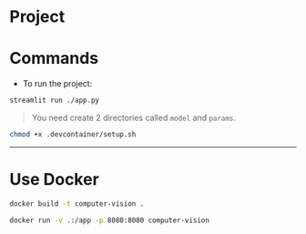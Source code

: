 # Project

# Commands

- To run the project:

```bash
streamlit run ./app.py
```

> You need create 2 directories called `model` and `params`.


```bash
chmod +x .devcontainer/setup.sh
```

---

# Use Docker

```bash
docker build -t computer-vision .
```

```bash
docker run -v .:/app -p 8080:8080 computer-vision 
```
